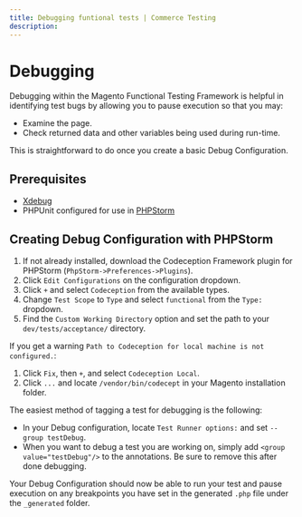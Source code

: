 ```yaml
---
title: Debugging funtional tests | Commerce Testing
description:
---
```



# Debugging

Debugging within the Magento Functional Testing Framework is helpful in identifying test bugs by allowing you to pause execution so that you may:

-  Examine the page.
-  Check returned data and other variables being used during run-time.

This is straightforward to do once you create a basic Debug Configuration.

## Prerequisites

-  [Xdebug][]
-  PHPUnit configured for use in [PHPStorm][]

## Creating Debug Configuration with PHPStorm

1. If not already installed, download the Codeception Framework plugin for PHPStorm (`PhpStorm->Preferences->Plugins`).
1. Click `Edit Configurations` on the configuration dropdown.
1. Click `+` and select `Codeception` from the available types.
1. Change `Test Scope` to `Type` and select `functional` from the `Type:` dropdown.
1. Find the `Custom Working Directory` option and set the path to your `dev/tests/acceptance/` directory.

If you get a warning `Path to Codeception for local machine is not configured.`:

1. Click `Fix`, then `+`, and select `Codeception Local`.
1. Click `...` and locate `/vendor/bin/codecept` in your Magento installation folder.

The easiest method of tagging a test for debugging is the following:

-  In your Debug configuration, locate `Test Runner options:` and set `--group testDebug`.
-  When you want to debug a test you are working on, simply add `<group value="testDebug"/>` to the annotations. Be sure to remove this after done debugging.

Your Debug Configuration should now be able to run your test and pause execution on any breakpoints you have set in the generated `.php` file under the `_generated` folder.

<!-- Link definitions -->
[Xdebug]: https://xdebug.org/docs/install
[PHPStorm]: https://www.jetbrains.com/phpstorm/
